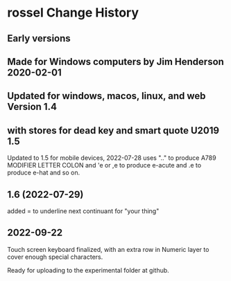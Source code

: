 rossel Change History
====================
Early versions
--
Made for Windows computers by Jim Henderson
2020-02-01
--
Updated for windows, macos, linux, and web
Version 1.4
--
with stores for dead key and smart quote U2019
1.5
--
Updated to 1.5 for mobile devices, 2022-07-28
uses ".." to produce A789 MODIFIER LETTER COLON
and 'e or ,e to produce e-acute and .e to produce e-hat and so on.

1.6 (2022-07-29)
----------------
added = to underline next continuant for "your thing"

2022-09-22
------
Touch screen keyboard finalized, with an extra row in Numeric layer to cover enough special characters.

Ready for uploading to the experimental folder at github.